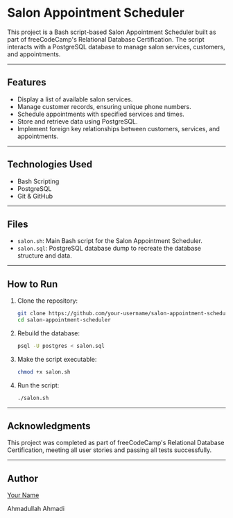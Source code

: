 # Salon Appointment Scheduler

This project is a Bash script-based Salon Appointment Scheduler built as part of freeCodeCamp's Relational Database Certification. The script interacts with a PostgreSQL database to manage salon services, customers, and appointments.

---

## Features

- Display a list of available salon services.
- Manage customer records, ensuring unique phone numbers.
- Schedule appointments with specified services and times.
- Store and retrieve data using PostgreSQL.
- Implement foreign key relationships between customers, services, and appointments.

---

## Technologies Used

- Bash Scripting
- PostgreSQL
- Git & GitHub

---

## Files

- `salon.sh`: Main Bash script for the Salon Appointment Scheduler.
- `salon.sql`: PostgreSQL database dump to recreate the database structure and data.

---

## How to Run

1. Clone the repository:
   ```bash
   git clone https://github.com/your-username/salon-appointment-scheduler.git
   cd salon-appointment-scheduler
   ```
2. Rebuild the database:
   ```bash
   psql -U postgres < salon.sql
   ```
3. Make the script executable:
   ```bash
   chmod +x salon.sh
   ```
4. Run the script:
   ```bash
   ./salon.sh
   ```

---

## Acknowledgments

This project was completed as part of freeCodeCamp's Relational Database Certification, meeting all user stories and passing all tests successfully.

---

## Author

[Your Name](https://github.com/your-username)

Ahmadullah Ahmadi

